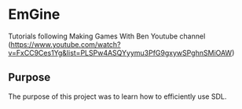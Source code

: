 # EmGine
Tutorials following Making Games With Ben Youtube channel (https://www.youtube.com/watch?v=FxCC9Ces1Yg&list=PLSPw4ASQYyymu3PfG9gxywSPghnSMiOAW)

## Purpose
The purpose of this project was to learn how to efficiently use SDL.
